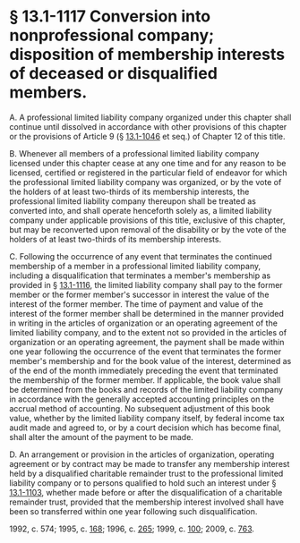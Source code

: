 # § 13.1-1117 Conversion into nonprofessional company; disposition of membership interests of deceased or disqualified members.

<p>A. A professional limited liability company organized under this chapter shall continue until dissolved in accordance with other provisions of this chapter or the provisions of Article 9 (§ <a href='http://law.lis.virginia.gov/vacode/13.1-1046/'>13.1-1046</a> et seq.) of Chapter 12 of this title.</p><p>B. Whenever all members of a professional limited liability company licensed under this chapter cease at any one time and for any reason to be licensed, certified or registered in the particular field of endeavor for which the professional limited liability company was organized, or by the vote of the holders of at least two-thirds of its membership interests, the professional limited liability company thereupon shall be treated as converted into, and shall operate henceforth solely as, a limited liability company under applicable provisions of this title, exclusive of this chapter, but may be reconverted upon removal of the disability or by the vote of the holders of at least two-thirds of its membership interests.</p><p>C. Following the occurrence of any event that terminates the continued membership of a member in a professional limited liability company, including a disqualification that terminates a member's membership as provided in § <a href='http://law.lis.virginia.gov/vacode/13.1-1116/'>13.1-1116</a>, the limited liability company shall pay to the former member or the former member's successor in interest the value of the interest of the former member. The time of payment and value of the interest of the former member shall be determined in the manner provided in writing in the articles of organization or an operating agreement of the limited liability company, and to the extent not so provided in the articles of organization or an operating agreement, the payment shall be made within one year following the occurrence of the event that terminates the former member's membership and for the book value of the interest, determined as of the end of the month immediately preceding the event that terminated the membership of the former member. If applicable, the book value shall be determined from the books and records of the limited liability company in accordance with the generally accepted accounting principles on the accrual method of accounting. No subsequent adjustment of this book value, whether by the limited liability company itself, by federal income tax audit made and agreed to, or by a court decision which has become final, shall alter the amount of the payment to be made.</p><p>D. An arrangement or provision in the articles of organization, operating agreement or by contract may be made to transfer any membership interest held by a disqualified charitable remainder trust to the professional limited liability company or to persons qualified to hold such an interest under § <a href='http://law.lis.virginia.gov/vacode/13.1-1103/'>13.1-1103</a>, whether made before or after the disqualification of a charitable remainder trust, provided that the membership interest involved shall have been so transferred within one year following such disqualification.</p><p>1992, c. 574; 1995, c. <a href='http://lis.virginia.gov/cgi-bin/legp604.exe?951+ful+CHAP0168'>168</a>; 1996, c. <a href='http://lis.virginia.gov/cgi-bin/legp604.exe?961+ful+CHAP0265'>265</a>; 1999, c. <a href='http://lis.virginia.gov/cgi-bin/legp604.exe?991+ful+CHAP0100'>100</a>; 2009, c. <a href='http://lis.virginia.gov/cgi-bin/legp604.exe?091+ful+CHAP0763'>763</a>.</p>